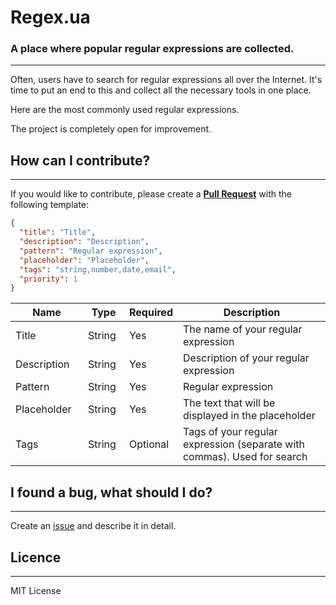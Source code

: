 # Regex.ua

### A place where popular regular expressions are collected.

---

Often, users have to search for regular expressions all over the Internet.
It's time to put an end to this and collect all the necessary tools in one place.

Here are the most commonly used regular expressions.

The project is completely open for improvement.


## How can I contribute?

---

If you would like to contribute, please create a **[Pull Request](https://github.com/Orestli/regex/pulls)** with the following template:

```json
{
  "title": "Title",
  "description": "Description",
  "pattern": "Regular expression",
  "placeholder": "Placeholder",
  "tags": "string,number,date,email",
  "priority": 1
}
```
<table class="table table-bordered table-striped">
    <thead>
    <tr>
        <th style="width: 100px;">Name</th>
        <th style="width: 50px;">Type</th>
        <th style="width: 50px;">Required</th>
        <th>Description</th>
    </tr>
    </thead>
    <tbody>
    <tr>
      <td>Title</td>
      <td>String</td>
      <td>Yes</td>
      <td>The name of your regular expression</td>
    </tr>
    <tr>
      <td>Description</td>
      <td>String</td>
      <td>Yes</td>
      <td>Description of your regular expression</td>
    </tr>
    <tr>
      <td>Pattern</td>
      <td>String</td>
      <td>Yes</td>
      <td>Regular expression</td>
    </tr>
    <tr>
      <td>Placeholder</td>
      <td>String</td>
      <td>Yes</td>
      <td>The text that will be displayed in the placeholder</td>
    </tr>
    <tr>
      <td>Tags</td>
      <td>String</td>
      <td>Optional</td>
      <td>Tags of your regular expression (separate with commas). Used for search</td>
    </tr>
    </tbody>
</table>

## I found a bug, what should I do?

---

Create an [issue](https://github.com/Orestli/regex/issues) and describe it in detail.

## Licence

---

MIT License
